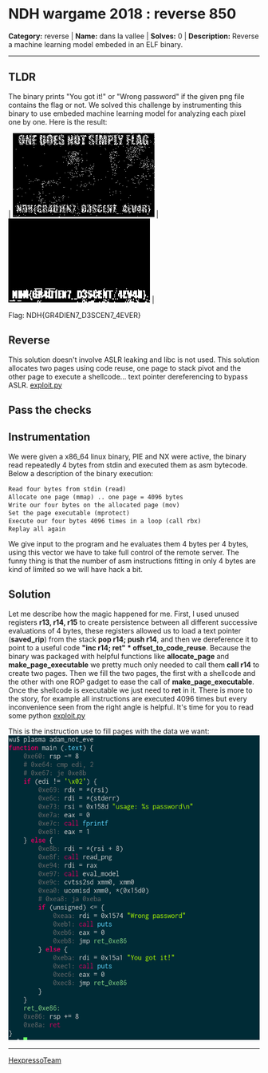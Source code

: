 # NDH wargame 2018 : reverse 850

**Category:** reverse |
**Name:** dans la vallee |
**Solves:** 0 |
**Description:** Reverse a machine learning model embeded in an ELF binary.

___
## TLDR
The binary prints "You got it!" or "Wrong password" if the given png file contains the flag or not. We solved this challenge by instrumenting this binary to use embeded machine learning model for analyzing each pixel one by one. Here is the result:

| ![flag](flag.png) | ![quick_flag](quick_flag.png) |

Flag: NDH{GR4DIEN7_D3SCEN7_4EVER}


## Reverse
This solution doesn't involve ASLR leaking and libc is not used. This solution allocates two pages using code reuse, one page to stack pivot and the other page to execute a shellcode... text pointer dereferencing to bypass ASLR. [exploit.py](/exploit.py)

## Pass the checks

## Instrumentation

We were given a x86_64 linux binary, PIE and NX were active, the binary read repeatedly 4 bytes from stdin and executed them as asm bytecode.
Below a description of the binary execution:
```
Read four bytes from stdin (read)
Allocate one page (mmap) .. one page = 4096 bytes
Write our four bytes on the allocated page (mov)
Set the page executable (mprotect)
Execute our four bytes 4096 times in a loop (call rbx)
Replay all again
```
We give input to the program and he evaluates them 4 bytes per 4 bytes, using this vector we have to take full control of the remote server. The funny thing is that the number of asm instructions fitting in only 4 bytes are kind of limited so we will have hack a bit.

## Solution

Let me describe how the magic happened for me.
First, I used unused registers **r13, r14, r15** to create persistence between all different successive evaluations of 4 bytes, these registers allowed us to load a text pointer (**saved_rip**)  from the stack **pop r14; push r14**, and then we dereference it to point to a useful code **"inc r14; ret" * offset_to_code_reuse**. Because the binary was packaged with helpful functions like **allocate_page** and **make_page_executable** we pretty much only needed to call them **call r14** to create two pages. Then we fill the two pages, the first with a shellcode and the other with one ROP gadget to ease the call of **make_page_executable**. Once the shellcode is executable we just need to **ret** in it. There is more to the story, for example all instructions are executed 4096 times but every inconvenience seen from the right angle is helpful. It's time for you to read some python [exploit.py](/exploit.py)

This is the instruction use to fill pages with the data we want:
![mov_r15](plasma.PNG)

----
[HexpressoTeam](https://twitter.com/HexpressoCTF)
